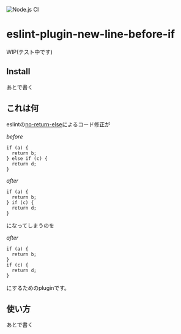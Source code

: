 ![Node.js CI](https://github.com/nisshii0313/eslint-plugin-new-line-before-if/workflows/Node.js%20CI/badge.svg)
# eslint-plugin-new-line-before-if  
WIP(テスト中です)

## Install
あとで書く

## これは何
eslintの[no-return-else](https://eslint.org/docs/rules/no-else-return#disallow-return-before-else-no-else-return)によるコード修正が

*before*
```
if (a) {
  return b;
} else if (c) {
  return d;
}
```

*after*
```
if (a) {
  return b;
} if (c) {
  return d;
}
```

になってしまうのを

*after*
```
if (a) {
  return b;
}
if (c) {
  return d;
}
```

にするためのpluginです。

## 使い方
あとで書く

